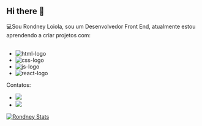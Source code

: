 ## Hi there 👋

:computer:Sou Rondney Loiola, sou um Desenvolvedor Front End, atualmente estou aprendendo a criar projetos com:
<br/>
<br/>

  -  <img src="https://img.shields.io/badge/HTML5-E34F26?style=for-the-badge&logo=html5&logoColor=white" alt="html-logo" />
  -  <img src="https://img.shields.io/badge/CSS3-1572B6?style=for-the-badge&logo=css3&logoColor=white" alt="css-logo" />
  -  <img src="https://img.shields.io/badge/JavaScript-F7DF1E?style=for-the-badge&logo=javascript&logoColor=black" alt="js-logo" />
  -  <img src="https://img.shields.io/badge/react%20os-0088CC?style=for-the-badge&logo=reactos&logoColor=white" alt="react-logo" />

Contatos:
  - <a href="https://www.instagram.com/_ryrlk/?__pwa=1"><img src="https://img.shields.io/badge/Instagram-E4405F?style=for-the-badge&logo=instagram&logoColor=white"></a>
  - <img src="https://img.shields.io/badge/WhatsApp-25D366?style=for-the-badge&logo=whatsapp&logoColor=white" />


[![Rondney Stats](https://github-readme-stats.vercel.app/api?username=RondneyLoiola)](https://github.com/anuraghazra/github-readme-stats)

  
